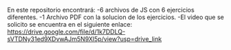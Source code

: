 En este repositorio encontrará: 
-6 archivos de JS con 6 ejercicios diferentes.
-1 Archivo PDF con la solucion de los ejercicios.
-El video que se solicito se encuentra en el siguiente enlace: https://drive.google.com/file/d/1k7DDLQ-sVTDNy31ed9XDvwAJm5N9Xl5p/view?usp=drive_link
